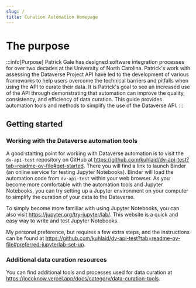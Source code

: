 ```yaml
---
slug: /
title: Curation Automation Homepage
---
```


# The purpose

:::info[Purpose]
Patrick Gale has designed software integration processes for over two decades at the University of North Carolina. Patrick's work with assessing the Dataverse Project API have led to the development of various frameworks to help users overcome the technical barriers and pitfalls when using the API to curate their data. It is Patrick's goal to see an increased use of the API through demonstrating that automation can improve the quality, consistency, and efficiency of data curation. This guide provides automation tools and methods to simplify the use of the Dataverse API.
:::

## Getting started

### Working with the Dataverse automation tools

A good starting point for working with Dataverse automation is to visit the `dv-api-test` repository on GitHub at https://github.com/kuhlaid/dv-api-test?tab=readme-ov-file#get-started. There you will find a link to launch Binder (an online service for testing Jupyter Notebooks). Binder will load the automation code from `dv-api-test` within your web browser. As you become more comfortable with the automation tools and Jupyter Notebooks, you can try setting up a Jupyter environment on your computer to simplify the curation of your data to the Dataverse.

To simply become more familiar with using Jupyter Notebooks, you can also visit https://jupyter.org/try-jupyter/lab/. This website is a quick and easy way to write and test Jupyter Notebooks.

My personal preference, but requires a few extra steps, and the instructions can be found at https://github.com/kuhlaid/dv-api-test?tab=readme-ov-file#preferred-jupyterlab-set-up.

### Additional data curation resources

You can find additional tools and processes used for data curation at https://jocoknow.vercel.app/docs/category/data-curation-tools. 